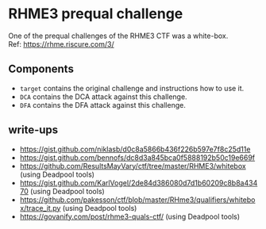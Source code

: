 # RHME3 prequal challenge

One of the prequal challenges of the RHME3 CTF was a white-box.  
Ref: https://rhme.riscure.com/3/

Components
----------

* `target` contains the original challenge and instructions how to use it.
* `DCA` contains the DCA attack against this challenge.
* `DFA` contains the DFA attack against this challenge.

write-ups
---------

* https://gist.github.com/niklasb/d0c8a5866b436f226b597e7f8c25d11e
* https://gist.github.com/bennofs/dc8d3a845bca0f5888192b50c19e669f
* https://github.com/ResultsMayVary/ctf/tree/master/RHME3/whitebox (using Deadpool tools)
* https://gist.github.com/KarlVogel/2de84d386080d7d1b60209c8b8a43470 (using Deadpool tools)
* https://github.com/pakesson/ctf/blob/master/RHme3/qualifiers/whitebox/trace_it.py (using Deadpool tools)
* https://govanify.com/post/rhme3-quals-ctf/ (using Deadpool tools)
